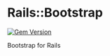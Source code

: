 # Rails::Bootstrap

[![Gem Version](https://badge.fury.io/rb/rails-bootstrap.png)](http://badge.fury.io/rb/rails-bootstrap)

Bootstrap for Rails
